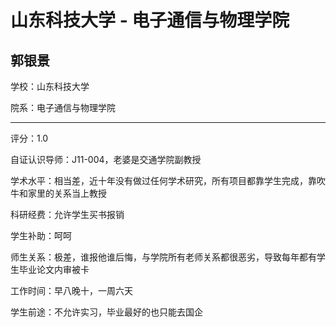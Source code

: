 # 山东科技大学 - 电子通信与物理学院

## 郭银景

学校：山东科技大学

院系：电子通信与物理学院

* * *

评分：1.0

自证认识导师：J11-004，老婆是交通学院副教授

学术水平：相当差，近十年没有做过任何学术研究，所有项目都靠学生完成，靠吹牛和家里的关系当上教授

科研经费：允许学生买书报销

学生补助：呵呵

师生关系：极差，谁报他谁后悔，与学院所有老师关系都很恶劣，导致每年都有学生毕业论文内审被卡

工作时间：早八晚十，一周六天

学生前途：不允许实习，毕业最好的也只能去国企